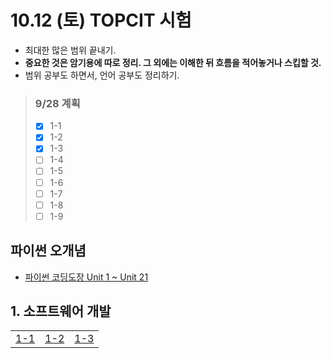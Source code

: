 # 10.12 (토) TOPCIT 시험
- 최대한 많은 범위 끝내기.
- **중요한 것은 암기용에 따로 정리. 그 외에는 이해한 뒤 흐름을 적어놓거나 스킵할 것.**
- 범위 공부도 하면서, 언어 공부도 정리하기.

> ### 9/28 계획
> - [x] 1-1
> - [x] 1-2
> - [x] 1-3
> - [ ] 1-4
> - [ ] 1-5
> - [ ] 1-6
> - [ ] 1-7
> - [ ] 1-8
> - [ ] 1-9

## 파이썬 오개념
- [파이썬 코딩도장 Unit 1 ~ Unit 21](https://github.com/r3j0/TIL/blob/main/TOPCIT/20240927_topcit_py.md)

## 1. 소프트웨어 개발
<table>
  <tr>
    <td><a href="https://github.com/r3j0/TIL/blob/main/TOPCIT/20240928_topcit_1_1.md">1-1</a></td>
    <td><a href="https://github.com/r3j0/TIL/blob/main/TOPCIT/20240928_topcit_1_2.md">1-2</a></td>
    <td><a href="https://github.com/r3j0/TIL/blob/main/TOPCIT/20240928_topcit_1_3.md">1-3</a></td>
  </tr>
</table>
